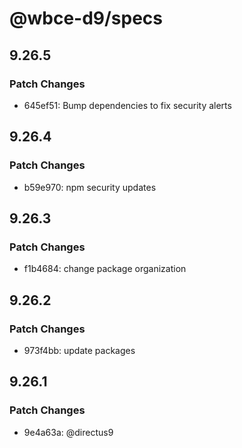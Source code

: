 # @wbce-d9/specs

## 9.26.5

### Patch Changes

- 645ef51: Bump dependencies to fix security alerts

## 9.26.4

### Patch Changes

- b59e970: npm security updates

## 9.26.3

### Patch Changes

- f1b4684: change package organization

## 9.26.2

### Patch Changes

- 973f4bb: update packages

## 9.26.1

### Patch Changes

- 9e4a63a: @directus9
